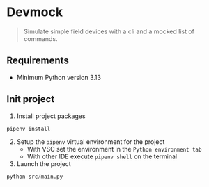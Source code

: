 # Devmock
> Simulate simple field devices with a cli and a mocked list of commands.

## Requirements
- Minimum Python version 3.13

## Init project
1. Install project packages
```python
pipenv install
```
2. Setup the `pipenv` virtual environment for the project
    - With VSC set the environment in the `Python environment tab`
    - With other IDE execute `pipenv shell` on the terminal
3. Launch the project
```python
python src/main.py
```
